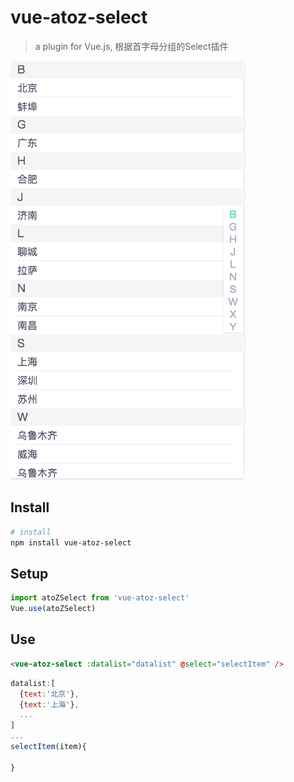 # vue-atoz-select

> a plugin for Vue.js, 根据首字母分组的Select插件

![Image text](https://raw.githubusercontent.com/Changcumt/vue-atoz-select/master/src/assets/WX20180113-000043%402x.png)

## Install

``` bash
# install
npm install vue-atoz-select
```


## Setup

``` javascript
import atoZSelect from 'vue-atoz-select'
Vue.use(atoZSelect)
```


## Use

``` html
<vue-atoz-select :datalist="datalist" @select="selectItem" />
```
``` javascript
datalist:[
  {text:'北京'},
  {text:'上海'},
  ...
]
...
selectItem(item){

}
```